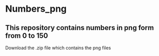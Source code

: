 # **Numbers_png**
## This repository contains numbers in png form from 0 to 150

 Download the .zip file which contains the png files
